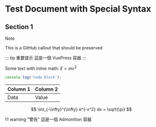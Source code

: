 # Test Document with Special Syntax

## Section 1

> [!NOTE]
> This is a GitHub callout that should be preserved

::: tip 重要提示
這是一個 VuePress 容器
:::

Some text with inline math: $E = mc^2$

```javascript
console.log('Code block');
```

| Column 1 | Column 2 |
|----------|----------|
| Data     | Value    |

<!-- This is a comment -->

$$
\int_{-\infty}^{\infty} e^{-x^2} dx = \sqrt{\pi}
$$

!!! warning "警告"
這是一個 Admonition 容器